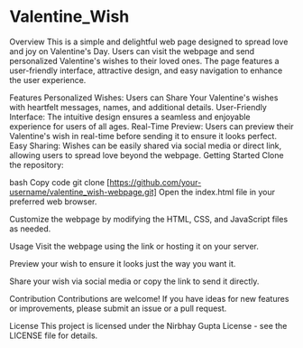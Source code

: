 # Valentine_Wish
Overview
This is a simple and delightful web page designed to spread love and joy on Valentine's Day. Users can visit the webpage and send personalized Valentine's wishes to their loved ones. The page features a user-friendly interface, attractive design, and easy navigation to enhance the user experience.

Features
Personalized Wishes: Users can Share Your Valentine's wishes with heartfelt messages, names, and additional details.
User-Friendly Interface: The intuitive design ensures a seamless and enjoyable experience for users of all ages.
Real-Time Preview: Users can preview their Valentine's wish in real-time before sending it to ensure it looks perfect.
Easy Sharing: Wishes can be easily shared via social media or direct link, allowing users to spread love beyond the webpage.
Getting Started
Clone the repository:

bash
Copy code
git clone [https://github.com/your-username/valentine_wish-webpage.git]
Open the index.html file in your preferred web browser.

Customize the webpage by modifying the HTML, CSS, and JavaScript files as needed.

Usage
Visit the webpage using the link or hosting it on your server.

Preview your wish to ensure it looks just the way you want it.

Share your wish via social media or copy the link to send it directly.

Contribution
Contributions are welcome! If you have ideas for new features or improvements, please submit an issue or a pull request.

License
This project is licensed under the Nirbhay Gupta License - see the LICENSE file for details.

